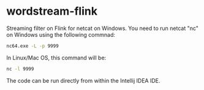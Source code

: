 # wordstream-flink

Streaming filter on Flink for netcat on Windows. You need to run netcat "nc" on Windows using the following commnad:

```cmd
nc64.exe -L -p 9999
```

In Linux/Mac OS, this command will be:

```bash
nc -l 9999
```

The code can be run directly from within the Intellij IDEA IDE.
